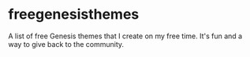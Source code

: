 freegenesisthemes
=================

A list of free Genesis themes that I create on my free time. It's fun and a way to give back to the community.
